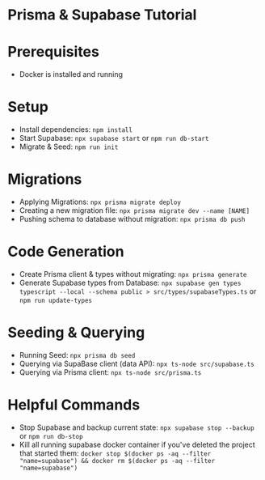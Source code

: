 # Prisma & Supabase Tutorial

# Prerequisites

- Docker is installed and running

# Setup

- Install dependencies: `npm install`
- Start Supabase: `npx supabase start` or `npm run db-start`
- Migrate & Seed: `npm run init`

# Migrations

- Applying Migrations: `npx prisma migrate deploy`
- Creating a new migration file: `npx prisma migrate dev --name [NAME]`
- Pushing schema to database without migration: `npx prisma db push`

# Code Generation

- Create Prisma client & types without migrating: `npx prisma generate`
- Generate Supabase types from Database: `npx supabase gen types typescript --local --schema public > src/types/supabaseTypes.ts` or `npm run update-types`

# Seeding & Querying

- Running Seed: `npx prisma db seed`
- Querying via SupaBase client (data API): `npx ts-node src/supabase.ts`
- Querying via Prisma client: `npx ts-node src/prisma.ts`

# Helpful Commands

- Stop Supabase and backup current state: `npx supabase stop --backup` or `npm run db-stop`
- Kill all running supabase docker container if you've deleted the project that started them: `docker stop $(docker ps -aq --filter "name=supabase") && docker rm $(docker ps -aq --filter "name=supabase")`
